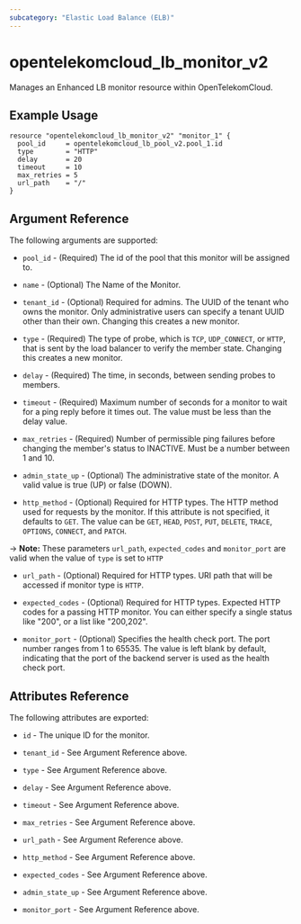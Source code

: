 ```yaml
---
subcategory: "Elastic Load Balance (ELB)"
---
```


# opentelekomcloud_lb_monitor_v2

Manages an Enhanced LB monitor resource within OpenTelekomCloud.

## Example Usage

```hcl
resource "opentelekomcloud_lb_monitor_v2" "monitor_1" {
  pool_id     = opentelekomcloud_lb_pool_v2.pool_1.id
  type        = "HTTP"
  delay       = 20
  timeout     = 10
  max_retries = 5
  url_path    = "/"
}
```

## Argument Reference

The following arguments are supported:

* `pool_id` - (Required) The id of the pool that this monitor will be assigned to.

* `name` - (Optional) The Name of the Monitor.

* `tenant_id` - (Optional) Required for admins. The UUID of the tenant who owns
  the monitor. Only administrative users can specify a tenant UUID
  other than their own. Changing this creates a new monitor.

* `type` - (Required) The type of probe, which is `TCP`, `UDP_CONNECT`, or `HTTP`,
  that is sent by the load balancer to verify the member state. Changing this
  creates a new monitor.

* `delay` - (Required) The time, in seconds, between sending probes to members.

* `timeout` - (Required) Maximum number of seconds for a monitor to wait for a
  ping reply before it times out. The value must be less than the delay value.

* `max_retries` - (Required) Number of permissible ping failures before
  changing the member's status to INACTIVE. Must be a number between 1 and 10.

* `admin_state_up` - (Optional) The administrative state of the monitor.
  A valid value is true (UP) or false (DOWN).

* `http_method` - (Optional) Required for HTTP types. The HTTP method used
  for requests by the monitor. If this attribute is not specified, it
  defaults to `GET`. The value can be `GET`, `HEAD`, `POST`, `PUT`, `DELETE`,
  `TRACE`, `OPTIONS`, `CONNECT`, and `PATCH`.

-> **Note:** These parameters `url_path`, `expected_codes` and `monitor_port`
  are valid when the value of `type` is set to `HTTP`

* `url_path` - (Optional) Required for HTTP types. URI path that will be
  accessed if monitor type is `HTTP`.

* `expected_codes` - (Optional) Required for HTTP types. Expected HTTP codes
  for a passing HTTP monitor. You can either specify a single status like
  "200", or a list like "200,202".

* `monitor_port` - (Optional) Specifies the health check port. The port number
  ranges from 1 to 65535. The value is left blank by default, indicating that
  the port of the backend server is used as the health check port.


## Attributes Reference

The following attributes are exported:

* `id` - The unique ID for the monitor.

* `tenant_id` - See Argument Reference above.

* `type` - See Argument Reference above.

* `delay` - See Argument Reference above.

* `timeout` - See Argument Reference above.

* `max_retries` - See Argument Reference above.

* `url_path` - See Argument Reference above.

* `http_method` - See Argument Reference above.

* `expected_codes` - See Argument Reference above.

* `admin_state_up` - See Argument Reference above.

* `monitor_port` - See Argument Reference above.

